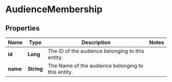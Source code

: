 

# AudienceMembership

## Properties

Name | Type | Description | Notes
------------ | ------------- | ------------- | -------------
**id** | **Long** | The ID of the audience belonging to this entity. | 
**name** | **String** | The Name of the audience belonging to this entity. | 



